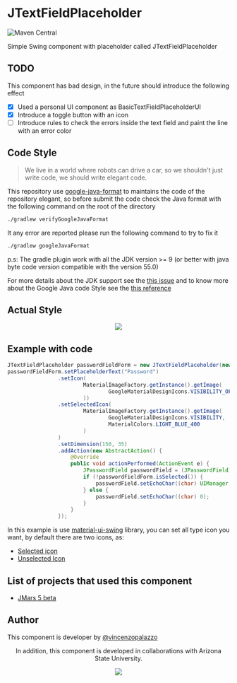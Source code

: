 # JTextFieldPlaceholder
![Maven Central](https://img.shields.io/maven-central/v/material-ui-swing/JTextFieldPlaceholder?color=orange&style=for-the-badge)

Simple Swing component with placeholder called JTextFieldPlaceholder

## TODO
This component has bad design, in the future should introduce the following effect

- [X] Used a personal UI component as BasicTextFieldPlaceholderUI
- [X] Introduce a toggle button with an icon
- [ ] Introduce rules to check the errors inside the text field and paint the line with an error color

## Code Style
> We live in a world where robots can drive a car, so we shouldn't just write code, we should write elegant code.

This repository use [google-java-format](https://github.com/sherter/google-java-format-gradle-plugin) to maintains the code of the repository elegant, so
before submit the code check the Java format with the following command on the root of the directory

```bash
./gradlew verifyGoogleJavaFormat
```

It any error are reported please run the following command to try to fix it

```bash
./gradlew googleJavaFormat
```

p.s: The gradle plugin work with all the JDK version >= 9 (or better with java byte code version compatible with the version  55.0)

For more details about the JDK support see the [this issue](https://github.com/sherter/google-java-format-gradle-plugin/issues/58)
and to know more about the Google Java code Style see the [this reference](https://google.github.io/styleguide/javaguide.html)


## Actual Style

<div align="center">
<img src="https://i.ibb.co/HHttmZx/Selection-079.png"/>
</div>

## Example with code

```java
JTextFieldPlaceholder passwordFieldForm = new JTextFieldPlaceholder(new JPasswordField());
passwordFieldForm.setPlaceholderText("Password")
                .setIcon(
                        MaterialImageFactory.getInstance().getImage(
                                GoogleMaterialDesignIcons.VISIBILITY_OFF
                        ))
                .setSelectedIcon(
                        MaterialImageFactory.getInstance().getImage(
                                GoogleMaterialDesignIcons.VISIBILITY,
                                MaterialColors.LIGHT_BLUE_400
                        )
                )
                .setDimension(150, 35)
                .addAction(new AbstractAction() {
                    @Override
                    public void actionPerformed(ActionEvent e) {
                        JPasswordField passwordField = (JPasswordField) passwordFieldForm.getTextFiled();
                        if (!passwordFieldForm.isSelected()) {
                            passwordField.setEchoChar((char) UIManager.get("PasswordField.echoChar"));
                        } else {
                            passwordField.setEchoChar((char) 0);
                        }
                    }
                });
```

In this example is use [material-ui-swing](https://github.com/vincenzopalazzo/material-ui-swing) library, you can set all type icon you want, by default there are two icons, as:

- [Selected icon](https://github.com/vincenzopalazzo/JTextFieldPlaceholder/blob/master/src/main/resources/icons/selected.png)
- [Unselected Icon](https://github.com/vincenzopalazzo/JTextFieldPlaceholder/blob/master/src/main/resources/icons/unselected.png)

## List of projects that used this component

- [JMars 5 beta](http://jmars.mars.asu.edu/)

## Author

This component is developer by [@vincenzopalazzo](https://github.com/vincenzopalazzo)

<p align="center" style="center">In addition, this component is developed in collaborations with Arizona State University. </p>

<div align="center">
<img src="https://sundevilgymnastics.com/wp-content/uploads/2016/10/ASU-Womens-Gymnastics-Website.png" />
</div>